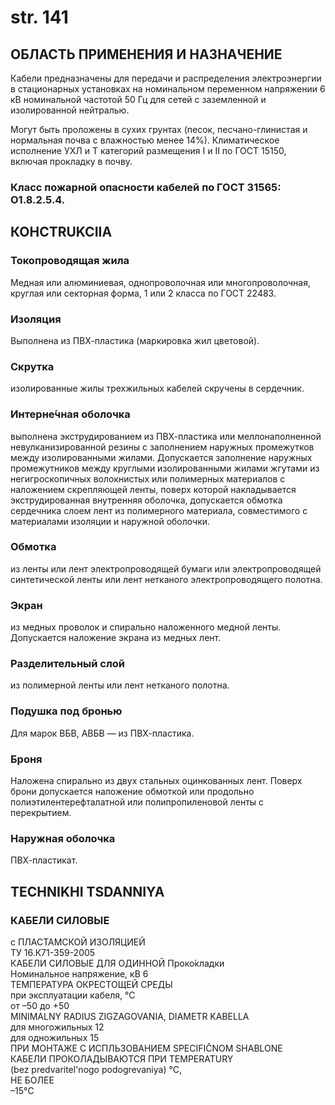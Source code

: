 # str. 141

## ОБЛАСТЬ ПРИМЕНЕНИЯ И НАЗНАЧЕНИЕ  
Кабели предназначены для передачи и распределения электроэнергии в стационарных установках на номинальном переменном напряжении 6 кВ номинальной частотой 50 Гц для сетей с заземленной и изолированной нейтралью.

Могут быть проложены в сухих грунтах (песок, песчано-глинистая и нормальная почва с влажностью менее 14%). Климатическое исполнение УХЛ и Т категорий размещения I и II по ГОСТ 15150, включая прокладку в почву.

### Класс пожарной опасности кабелей по ГОСТ 31565: O1.8.2.5.4.

## КОНСTRUKCIIA  

### Токопроводящая жила  
Медная или алюминиевая, однопроволочная или многопроволочная, круглая или секторная форма, 1 или 2 класса по ГОСТ 22483.

### Изоляция  
Выполнена из ПВХ-пластика (маркировка жил цветовой).

### Скрутка  
изолированные жилы трехжильных кабелей скручены в сердечник.

### Интерне́чная оболочка  
выполнена экструдированием из ПВХ-пластика или меллонаполненной невулканизированной резины с заполнением наружных промежутков между изолированными жилами. Допускается заполнение наружных промежутников между круглыми изолированными жилами жгутами из негигроскопичных волокнистых или полимерных материалов с наложением скрепляющей ленты, поверх которой накладывается экструдированная внутренняя оболочка, допускается обмотка сердечника слоем лент из полимерного материала, совместимого с материалами изоляции и наружной оболочки.

### Обмотка  
из ленты или лент электропроводящей бумаги или электропроводящей синтетической ленты или лент нетканого электропроводящего полотна.

### Экран  
из медных проволок и спирально наложенного медной ленты. Допускается наложение экрана из медных лент.

### Разделительный слой  
из полимерной ленты или лент нетканого полотна.

### Подушка под бронью  
Для марок ВБВ, АВБВ — из ПВХ-пластика.

### Броня  
Наложена спирально из двух стальных оцинкованных лент. Поверх брони допускается наложение обмоткой или продольно полиэтилентерефталатной или полипропиленовой ленты с перекрытием.

### Наружная оболочка  
ПВХ-пластикат.

## TECHNIKHI TSDANNIYA 

### КАБЕЛИ СИЛОВЫЕ  
с ПЛАСТАМСКОЙ ИЗОЛЯЦИЕЙ  
ТУ 16.К71-359-2005  
КАБЕЛИ СИЛОВЫЕ ДЛЯ ОДИННОЙ Проко́кладки  
Номинальное напряжение, кВ 6  
ТЕМПЕРАТУРА ОКРЕСТОЩЕЙ СРЕДЫ  
при эксплуатации кабеля, °С  
от –50 до +50  
MINIMALNY RADIUS ZIGZAGOVANIA, DIAMETR KABELLA  
для многожильных 12  
для одножильных 15  
ПРИ МОНТАЖЕ С ИСПЛЬЗОВАНИЕМ SPECIFIČNOM SHABLONE  
КАБЕЛИ ПРОКОЛАДЫВАЮТСЯ ПРИ TEMPERATURY  
(bez predvaritel'nogo podogrevaniya) °С,  
НЕ БОЛЕЕ  
–15°C  